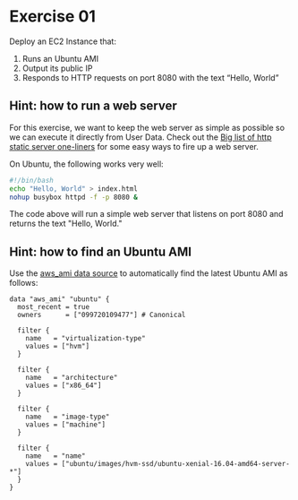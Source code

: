 # Exercise 01

Deploy an EC2 Instance that:

1. Runs an Ubuntu AMI
1. Output its public IP
1. Responds to HTTP requests on port 8080 with the text “Hello, World”




## Hint: how to run a web server

For this exercise, we want to keep the web server as simple as possible so we can execute it directly from User Data.
Check out the [Big list of http static server one-liners](https://gist.github.com/willurd/5720255) for some easy ways
to fire up a web server.

On Ubuntu, the following works very well:

```bash
#!/bin/bash
echo "Hello, World" > index.html
nohup busybox httpd -f -p 8080 &
```

The code above will run a simple web server that listens on port 8080 and returns the text "Hello, World."
 



## Hint: how to find an Ubuntu AMI

Use the [aws_ami data source](https://www.terraform.io/docs/providers/aws/d/ami.html) to automatically find the latest 
Ubuntu AMI as follows:

```hcl
data "aws_ami" "ubuntu" {
  most_recent = true
  owners      = ["099720109477"] # Canonical

  filter {
    name   = "virtualization-type"
    values = ["hvm"]
  }

  filter {
    name   = "architecture"
    values = ["x86_64"]
  }

  filter {
    name   = "image-type"
    values = ["machine"]
  }

  filter {
    name   = "name"
    values = ["ubuntu/images/hvm-ssd/ubuntu-xenial-16.04-amd64-server-*"]
  }
}
```
